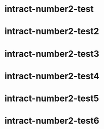 # intract-number2-test
# intract-number2-test2
# intract-number2-test3
# intract-number2-test4
# intract-number2-test5
# intract-number2-test6
